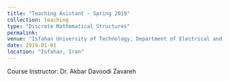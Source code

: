 ```yaml
---
title: "Teaching Asistant - Spring 2019"
collection: teaching
type: "Discrete Mathematical Structures"
permalink:
venue: "Isfahan University of Technology, Department of Electrical and Computer Engineering"
date: 2019-01-01
location: "Isfahan, Iran"
---
```


Course Instructor: Dr. Akbar Davoodi Zavareh
